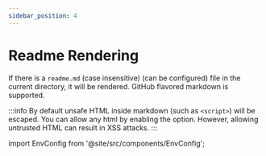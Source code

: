 ```yaml
---
sidebar_position: 4
---
```

# Readme Rendering

If there is a `readme.md` (case insensitive) (can be configured) file in the current directory, it will be rendered. GitHub flavored markdown is supported.

:::info
By default unsafe HTML inside markdown (such as `<script>`) will be escaped. You can allow any html by enabling the option. However, allowing untrusted HTML can result in XSS attacks.
:::



import EnvConfig from '@site/src/components/EnvConfig';

<EnvConfig name="README_RENDER|README_NAME|README_FIRST|ALLOW_RAW_HTML" init="true|readme.md|false|false" values="true,false|<string>|true,false|true,false" versions="1.1|3.2|3.2|1.1" desc="|The case-insensitive file name which should be rendered|Render the readme above the file tree instead of below it.|" />